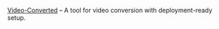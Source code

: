 [Video-Converted](https://github.com/shencell/Video-Converted) – A tool for video conversion with deployment-ready setup.
